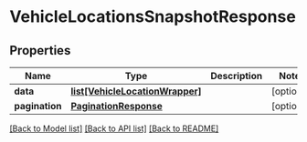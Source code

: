 # VehicleLocationsSnapshotResponse

## Properties
Name | Type | Description | Notes
------------ | ------------- | ------------- | -------------
**data** | [**list[VehicleLocationWrapper]**](VehicleLocationWrapper.md) |  | [optional] 
**pagination** | [**PaginationResponse**](PaginationResponse.md) |  | [optional] 

[[Back to Model list]](../README.md#documentation-for-models) [[Back to API list]](../README.md#documentation-for-api-endpoints) [[Back to README]](../README.md)

